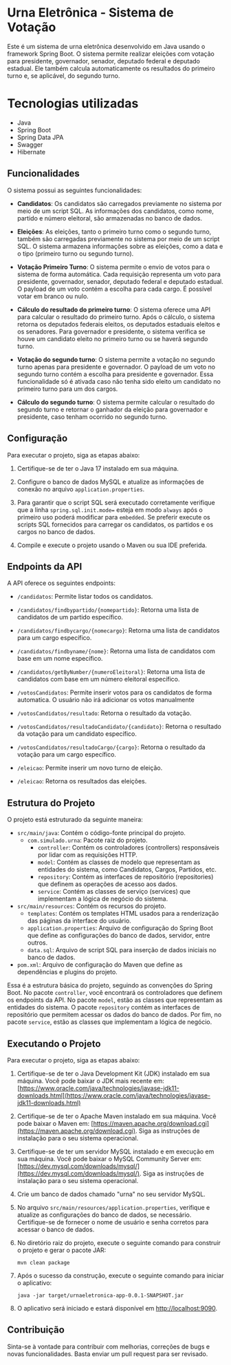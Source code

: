 # Urna Eletrônica - Sistema de Votação

Este é um sistema de urna eletrônica desenvolvido em Java usando o framework Spring Boot. O sistema permite realizar eleições com votação para presidente, governador, senador, deputado federal e deputado estadual. Ele também calcula automaticamente os resultados do primeiro turno e, se aplicável, do segundo turno.

# Tecnologias utilizadas
- Java
- Spring Boot
- Spring Data JPA
- Swagger
- Hibernate
  
## Funcionalidades

O sistema possui as seguintes funcionalidades:

- **Candidatos**: Os candidatos são carregados previamente no sistema por meio de um script SQL. As informações dos candidatos, como nome, partido e número eleitoral, são armazenadas no banco de dados.

- **Eleições**: As eleições, tanto o primeiro turno como o segundo turno, também são carregadas previamente no sistema por meio de um script SQL. O sistema armazena informações sobre as eleições, como a data e o tipo (primeiro turno ou segundo turno).

- **Votação Primeiro Turno**: O sistema permite o envio de votos para o sistema de forma automática. Cada requisição representa um voto para presidente, governador, senador, deputado federal e deputado estadual. O payload de um voto contém a escolha para cada cargo. É possível votar em branco ou nulo.

- **Cálculo do resultado do primeiro turno**: O sistema oferece uma API para calcular o resultado do primeiro turno. Após o cálculo, o sistema retorna os deputados federais eleitos, os deputados estaduais eleitos e os senadores. Para governador e presidente, o sistema verifica se houve um candidato eleito no primeiro turno ou se haverá segundo turno.

- **Votação do segundo turno**: O sistema permite a votação no segundo turno apenas para presidente e governador. O payload de um voto no segundo turno contém a escolha para presidente e governador. Essa funcionalidade só é ativada caso não tenha sido eleito um candidato no primeiro turno para um dos cargos.

- **Cálculo do segundo turno**: O sistema permite calcular o resultado do segundo turno e retornar o ganhador da eleição para governador e presidente, caso tenham ocorrido no segundo turno.

## Configuração

Para executar o projeto, siga as etapas abaixo:

1. Certifique-se de ter o Java 17 instalado em sua máquina.

2. Configure o banco de dados MySQL e atualize as informações de conexão no arquivo `application.properties`.

3. Para garantir que o script SQL será executado corretamente verifique que a linha `spring.sql.init.mode=` esteja em modo `always` após o primeiro uso poderá modificar para `embedded`. Se preferir execute os scripts SQL fornecidos para carregar os candidatos, os partidos e os cargos no banco de dados.

4. Compile e execute o projeto usando o Maven ou sua IDE preferida.

## Endpoints da API

A API oferece os seguintes endpoints:

- `/candidatos`: Permite listar todos os candidatos.
- `/candidatos/findbypartido/{nomepartido}`: Retorna uma lista de candidatos de um partido específico.
- `/candidatos/findbycargo/{nomecargo}`: Retorna uma lista de candidatos para um cargo específico.
- `/candidatos/findbyname/{nome}`: Retorna uma lista de candidatos com base em um nome específico.
- `/candidatos/getByNumber/{numeroEleitoral}`: Retorna uma lista de candidatos com base em um número eleitoral específico.

- `/votosCandidatos`: Permite inserir votos para os candidatos de forma automatica. O usuário não irá adicionar os votos manualmente
- `/votosCandidatos/resultado`: Retorna o resultado da votação.
- `/votosCandidatos/resultadoCandidato/{candidato}`: Retorna o resultado da votação para um candidato específico.
- `/votosCandidatos/resultadoCargo/{cargo}`: Retorna o resultado da votação para um cargo específico.

- `/eleicao`: Permite inserir um novo turno de eleição.
- `/eleicao`: Retorna os resultados das eleições.

## Estrutura do Projeto

O projeto está estruturado da seguinte maneira:

- `src/main/java`: Contém o código-fonte principal do projeto.
  - `com.simulado.urna`: Pacote raiz do projeto.
    - `controller`: Contém os controladores (controllers) responsáveis por lidar com as requisições HTTP.
    - `model`: Contém as classes de modelo que representam as entidades do sistema, como Candidatos, Cargos, Partidos, etc.
    - `repository`: Contém as interfaces de repositório (repositories) que definem as operações de acesso aos dados.
    - `service`: Contém as classes de serviço (services) que implementam a lógica de negócio do sistema.
- `src/main/resources`: Contém os recursos do projeto.
  - `templates`: Contém os templates HTML usados para a renderização das páginas da interface do usuário.
  - `application.properties`: Arquivo de configuração do Spring Boot que define as configurações do banco de dados, servidor, entre outros.
  - `data.sql`: Arquivo de script SQL para inserção de dados iniciais no banco de dados.
- `pom.xml`: Arquivo de configuração do Maven que define as dependências e plugins do projeto.

Essa é a estrutura básica do projeto, seguindo as convenções do Spring Boot. No pacote `controller`, você encontrará os controladores que definem os endpoints da API. No pacote `model`, estão as classes que representam as entidades do sistema. O pacote `repository` contém as interfaces de repositório que permitem acessar os dados do banco de dados. Por fim, no pacote `service`, estão as classes que implementam a lógica de negócio.


## Executando o Projeto

Para executar o projeto, siga as etapas abaixo:

1. Certifique-se de ter o Java Development Kit (JDK) instalado em sua máquina. Você pode baixar o JDK mais recente em: [https://www.oracle.com/java/technologies/javase-jdk11-downloads.html](https://www.oracle.com/java/technologies/javase-jdk11-downloads.html)

2. Certifique-se de ter o Apache Maven instalado em sua máquina. Você pode baixar o Maven em: [https://maven.apache.org/download.cgi](https://maven.apache.org/download.cgi). Siga as instruções de instalação para o seu sistema operacional.

3. Certifique-se de ter um servidor MySQL instalado e em execução em sua máquina. Você pode baixar o MySQL Community Server em: [https://dev.mysql.com/downloads/mysql/](https://dev.mysql.com/downloads/mysql/). Siga as instruções de instalação para o seu sistema operacional.

4. Crie um banco de dados chamado "urna" no seu servidor MySQL.

5. No arquivo `src/main/resources/application.properties`, verifique e atualize as configurações do banco de dados, se necessário. Certifique-se de fornecer o nome de usuário e senha corretos para acessar o banco de dados.

6. No diretório raiz do projeto, execute o seguinte comando para construir o projeto e gerar o pacote JAR:

   ```shell
   mvn clean package
   ```

7. Após o sucesso da construção, execute o seguinte comando para iniciar o aplicativo:

   ```shell
   java -jar target/urnaeletronica-app-0.0.1-SNAPSHOT.jar
   ```

8. O aplicativo será iniciado e estará disponível em [http://localhost:9090](http://localhost:9090).


## Contribuição

Sinta-se à vontade para contribuir com melhorias, correções de bugs e novas funcionalidades. Basta enviar um pull request para ser revisado.

